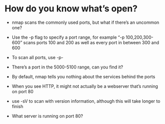 # How do you know what’s open?

- nmap scans the commonly used ports, but what if there’s an uncommon one?
- Use the -p flag to specify a port range, for example “-p 100,200,300-600” scans ports 100 and 200 as well as every port in between 300 and 600
- To scan all ports, use -p-
- There’s a port in the 5000-5100 range, can you find it?

- By default, nmap tells you nothing about the services behind the ports
- When you see HTTP, it might not actually be a webserver that’s running on port 80
- use -sV to scan with version information, although this will take longer to finish
- What server is running on port 80?